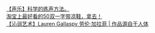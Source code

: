   
[【声乐】科学的练声方法。](http://www.dianyue.me/archives/554/9zmo4qexjq8q63j5/)  
[淘宝上最好看的50双一字带凉鞋，拿去！](http://www.dianyue.me/archives/285/qqeyehbayyfd3hd7/)  
[【沁润艺术】Lauren Gallaspy   劳伦·加拉菲 | 作品源自于人体](http://www.dianyue.me/archives/367/h2l2dtcysshcwcs6/)